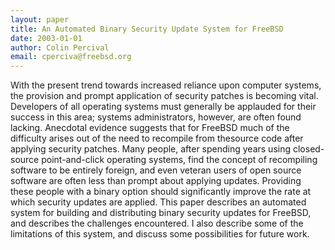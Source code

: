 ```yaml
---
layout: paper
title: An Automated Binary Security Update System for FreeBSD
date: 2003-01-01
author: Colin Percival
email: cperciva@freebsd.org
---
```

With the present trend towards increased reliance upon computer systems, the provision and prompt application of security patches is becoming vital. Developers of all operating systems must generally be applauded for their success in this area; systems administrators, however, are often found lacking.
Anecdotal evidence suggests that for FreeBSD much of the difficulty arises out of the need to recompile from thesource code after applying security patches. Many people, after spending years using closed-source point-and-click operating systems, find the concept of recompiling software to be entirely foreign, and even veteran users of open source software are often less than prompt about applying updates. Providing these people with a binary option should significantly improve the rate at which security updates are applied.
This paper describes an automated system for building and distributing binary security updates for FreeBSD, and describes the challenges encountered. I also describe some of the limitations of this system, and discuss some possibilities for future work.
